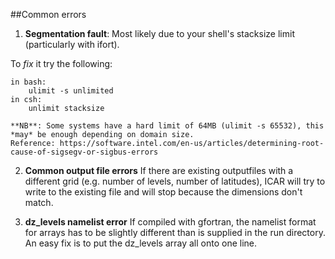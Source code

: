 ##Common errors

1) **Segmentation fault**:
    Most likely due to your shell's stacksize limit (particularly with ifort). 
    
To *fix* it try the following: 

    in bash:
        ulimit -s unlimited
    in csh: 
        unlimit stacksize

    **NB**: Some systems have a hard limit of 64MB (ulimit -s 65532), this *may* be enough depending on domain size. 
    Reference: https://software.intel.com/en-us/articles/determining-root-cause-of-sigsegv-or-sigbus-errors

2) **Common output file errors**
    If there are existing outputfiles with a different grid (e.g. number of levels, number of latitudes), ICAR will try to write to the existing file and will stop because the dimensions don't match. 
    
3) **dz_levels namelist error**
    If compiled with gfortran, the namelist format for arrays has to be slightly different than is supplied in the run directory. An easy fix is to put the dz_levels array all onto one line. 
    
    
        
